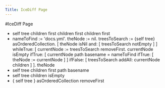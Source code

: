 ---Title: IceDiff Page---#IceDiff Page- self tree children first children first children first- nameToFind := 'docs.yml'.theNode := nil.treesToSearch := {self tree} asOrderedCollection.[ theNode isNil and: [ treesToSearch notEmpty ] ]	whileTrue: [ currentNode := treesToSearch removeFirst.		currentNode isEmpty			ifTrue: [ currentNode path basename = nameToFind ifTrue: [ theNode := currentNode ] ]			ifFalse: [ treesToSearch addAll: currentNode children ] ].theNode- self tree children first path basename- self tree children isEmpty- { self tree } asOrderedCollection removeFirst